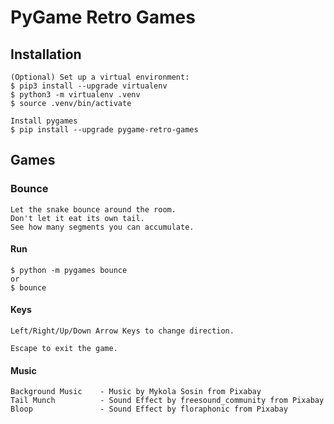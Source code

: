 # PyGame Retro Games

## Installation

    (Optional) Set up a virtual environment:
    $ pip3 install --upgrade virtualenv
    $ python3 -m virtualenv .venv
    $ source .venv/bin/activate

    Install pygames
    $ pip install --upgrade pygame-retro-games

## Games

### Bounce

    Let the snake bounce around the room.
    Don't let it eat its own tail.
    See how many segments you can accumulate.

#### Run

    $ python -m pygames bounce
    or
    $ bounce

#### Keys

    Left/Right/Up/Down Arrow Keys to change direction.

    Escape to exit the game.

#### Music

    Background Music    - Music by Mykola Sosin from Pixabay
    Tail Munch          - Sound Effect by freesound_community from Pixabay
    Bloop               - Sound Effect by floraphonic from Pixabay
